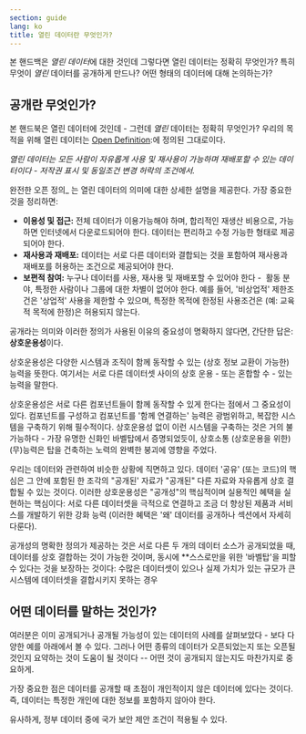 ```yaml
---
section: guide
lang: ko
title: 열린 데이터란 무엇인가?
---
```


본 핸드백은 *열린 데이터*에 대한 것인데 그렇다면 열린 데이터는 정확히 무엇인가? 특히 무엇이 *열린* 데이터를 공개하게 만드나? 어떤 형태의 데이터에 대해 논의하는가?

## 공개란 무엇인가?

본 핸드북은 열린 데이터에 것인데 - 그런데 *열린* 데이터는 정확히 무엇인가? 우리의 목적을 위해 열린 데이터는 [Open Definition](http://opendefinition.org/):에 정의된 그대로이다.

*열린 데이터는 모든 사람이 자유롭게 사용 및 재사용이 가능하며 재배포할 수 있는 데이터이다 - 저작권 표시 및 동일조건 변경 허락의 조건에서.*

완전한 오픈 정의\_ 는 열린 데이터의 의미에 대한 상세한 설명을 제공한다. 가장 중요한 것을 정리하면:

-   **이용성 및 접근:** 전체 데이터가 이용가능해야 하며, 합리적인 재생산 비용으로, 가능하면 인터넷에서 다운로드되어야 한다. 데이터는 편리하고 수정 가능한 형태로 제공되어야 한다.
-   **재사용과 재배포:** 데이터는 서로 다른 데이터와 결합되는 것을 포함하여 재사용과 재배포를 허용하는 조건으로 제공되어야 한다.
-   **보편적 참여:** 누구나 데이터를 사용, 재사용 및 재배포할 수 있어야 한다 -  활동 분야, 특정한 사람이나 그룹에 대한 차별이 없어야 한다. 예를 들어, '비상업적' 제한조건은 '상업적' 사용을 제한할 수 있으며, 특정한 목적에 한정된 사용조건은 (예: 교육적 목적에 한정)은 허용되지 않는다.

공개라는 의미와 이러한 정의가 사용된 이유의 중요성이 명확하지 않다면, 간단한 답은: **상호운용성**이다.

상호운용성은 다양한 시스템과 조직이 함께 동작할 수 있는 (상호 정보 교환이 가능한) 능력을 뜻한다. 여기서는 서로 다른 데이터셋 사이의 상호 운용 - 또는 혼합할 수 - 있는 능력을 말한다.

상호운용성은 서로 다른 컴포넌트들이 함께 동작할 수 있게 한다는 점에서 그 중요성이 있다. 컴포넌트를 구성하고 컴포넌트를 '함께 연결하는' 능력은 광범위하고, 복잡한 시스템을 구축하기 위해 필수적이다. 상호운용성 없이 이런 시스템을 구축하는 것은 거의 불가능하다 - 가장 유명한 신화인 바벨탑에서 증명되었듯이, 상호소통 (상호운용을 위한) (무)능력은 탑을 건축하는 노력의 완벽한 붕괴에 영향을 주었다.

우리는 데이터와 관련하여 비슷한 상황에 직면하고 있다. 데이터 '공유' (또는 코드)의 핵심은 그 안에 포함된 한 조각의 "공개된' 자료가 "공개된" 다른 자료와 자유롭게 상호 결합될 수 있는 것이다. 이러한 상호운용성은 "공개성"의 핵심적이며 실용적인 혜택을 실현하는 핵심이다: 서로 다른 데이터셋을 극적으로 연결하고 조금 더 향상된 제품과 서비스를 개발하기 위한 강화 능력 (이러한 혜택은 '왜' 데이터를 공개하나 섹션에서 자세히 다룬다).

공개성의 명확한 정의가 제공하는 것은 서로 다른 두 개의 데이터 소스가 공개되었을 때, 데이터를 상호 결합하는 것이 가능한 것이며, 동시에 \*\*스스로만을 위한 '바벨탑'을 피할 수 있다는 것을 보장하는 것이다: 수많은 데이터셋이 있으나 실제 가치가 있는 규모가 큰 시스템에 데이터셋을 결합시키지 못하는 경우

## 어떤 데이터를 말하는 것인가?

여러분은 이미 공개되거나 공개될 가능성이 있는 데이터의 사례를 살펴보았다 - 보다 다양한 예를 아래에서 볼 수 있다. 그러나 어떤 종류의 데이터가 오픈되었는지 또는 오픈될 것인지 요약하는 것이 도움이 될 것이다 -- 어떤 것이 공개되지 않는지도 마찬가지로 중요하게.

가장 중요한 점은 데이터를 공개할 때 초점이 개인적이지 않은 데이터에 있다는 것이다. 즉, 데이터는 특정한 개인에 대한 정보를 포함하지 않아야 한다.

유사하게, 정부 데이터 중에 국가 보안 제안 조건이 적용될 수 있다.